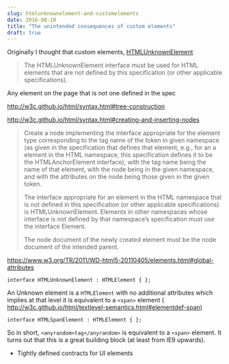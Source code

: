 ```yaml
---
slug: htmlunknownelement-and-customelements
date: 2016-08-10
title: "The unintended consequences of custom elements"
draft: true
---
```



Originally I thought that custom elements, [HTMLUnknownElement](https://www.w3.org/TR/html5/dom.html#htmlunknownelement)

> The HTMLUnknownElement interface must be used for HTML elements that are not defined by this specification 
> (or other applicable specifications).

Any element on the page that is not one defined in the spec 

http://w3c.github.io/html/syntax.html#tree-construction

http://w3c.github.io/html/syntax.html#creating-and-inserting-nodes

> Create a node implementing the interface appropriate for the element type corresponding to the tag name of the 
> token in given namespace (as given in the specification that defines that element, e.g., for an a element in 
> the HTML namespace, this specification defines it to be the HTMLAnchorElement interface), with the tag name 
> being the name of that element, with the node being in the given namespace, and with the attributes on the node 
> being those given in the given token.
>
> The interface appropriate for an element in the HTML namespace that is not defined in this specification 
> (or other applicable specifications) is HTMLUnknownElement. Elements in other namespaces whose interface
> is not defined by that namespace’s specification must use the interface Element.
>
> The node document of the newly created element must be the node document of the intended parent.

https://www.w3.org/TR/2011/WD-html5-20110405/elements.html#global-attributes

```
interface HTMLUnknownElement : HTMLElement { };
```

An Unknown element is a `HTMLElement` with no additional attributes which implies at that level
it is equivalent to a `<span>` element (
http://w3c.github.io/html/textlevel-semantics.html#elementdef-span) 

```
interface HTMLSpanElement : HTMLElement { };
```

So in short, `<anyrandom>tag</anyrandom>` is equivalent to a `<span>` element. It turns out that this is a great
building block (at least from IE9 upwards).


* Tightly defined contracts for UI elements




